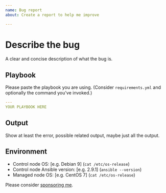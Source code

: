 ```yaml
---
name: Bug report
about: Create a report to help me improve

---
```


# Describe the bug

A clear and concise description of what the bug is.

## Playbook

Please paste the playbook you are using. (Consider `requirements.yml` and
optionally the command you've invoked.)

```yaml
---
YOUR PLAYBOOK HERE
```

## Output

Show at least the error, possible related output, maybe just all the output.

## Environment

- Control node OS: [e.g. Debian 9] (`cat /etc/os-release`)
- Control node Ansible version: [e.g. 2.9.1] (`ansible --version`)
- Managed node OS: [e.g. CentOS 7] (`cat /etc/os-release`)

Please consider [sponsoring me](https://github.com/sponsors/robertdebock).
